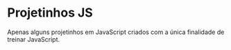 # Projetinhos JS

Apenas alguns projetinhos em JavaScript criados com a única finalidade de treinar JavaScript. 
